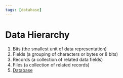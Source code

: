 ```yaml
---
tags: [database]
---
```


# Data Hierarchy

1. Bits (the smallest unit of data representation)
2. Fields (a grouping of characters or bytes or 8 bits)
3. Records (a collection of related data fields)
4. Files (a collection of related records)
5. [Database](202302101139.md)
